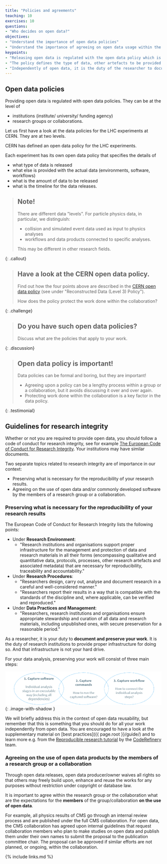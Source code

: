 ```yaml
---
title: "Policies and agreements"
teaching: 10
exercises: 10
questions:
- "Who decides on open data?"
objectives:
- "Understand the importance of open data policies"
- "Understand the importance of agreeing on open data usage within the group/collaboration"
keypoints:
- "Releasing open data is regulated with the open data policy which is a written document agreed upon by all stakeholders."
- "The policy defines the type of data, other artefacts to be provided with the actual data, the amount of data, and the timeline for the data releases."
- "Independently of open data, it is the duty of the researcher to document and preserve the research work."
---
```


## Open data policies

Providing open data is regulated with open data policies. They can be at the level of

- institutions (institute/ university/ funding agency)
- research groups or collaborations.

Let us first have a look at the data policies for the LHC experiments at CERN. They are at two levels.

CERN has defined an open data policy for the LHC experiments.

Each experiment has its own open data policy that specifies the details of

- what type of data is released
- what else is provided with the actual data (environments, software, workflows)
- what is the amount of data to be released
- what is the timeline for the data releases.

> ## Note!
>
> There are different data "levels". For particle physics data, in particular, we distinguish:
>
> - collision and simulated event data used as input to physics analyses
> - workflows and data products connected to specific analyses.
>
> This may be different in other research fields.
>
{: .callout}

> ## Have a look at the CERN open data policy.
>
> Find out how the four points above are described in the [CERN open data policy](http://cds.cern.ch/record/2745133/files/CERN-OPEN-2020-013.pdf?version=1) (see under "Reconstructed Data (Level 3) Policy").
>
> How does the policy protect the work done within the collaboration?
>
{: .challenge}

> ## Do you have such open data policies?
>
> Discuss what are the policies that apply to your work.
>
{: .discussion}

> ## Open data policy is important!
>
> Data policies can be formal and boring, but they are important! 
>
> - Agreeing upon a policy can be a lengthy process within a group or a collaboration, but it avoids discussing it over and over again.
> - Protecting work done within the collaboration is a key factor in the data policy.
>
{: .testimonial}


## Guidelines for research integrity

Whether or not you are required to provide open data, you should follow a code of conduct for research integrity, see for example [The European Code of Conduct for
Research Integrity](http://www.allea.org/wp-content/uploads/2017/03/ALLEA-European-Code-of-Conduct-for-Research-Integrity-2017-1.pdf). Your institutions may have similar documents.

Two separate topics related to research integrity are of importance in our context:

- Preserving what is necessary for the reproducibility of your research results.
- Agreeing on the use of open data and/or commonly developed software by the members of a research group or a collaboration.

### Preserving what is necessary for the reproducibility of your research results

The European Code of Conduct for Research Integrity lists the following points:

- Under **Research Environment**: 
  - "Research institutions and organisations support proper infrastructure for the management and protection of data and research materials in all their forms (encompassing qualitative and quantitative data, protocols, processes, other research artefacts and associated metadata) that are necessary for reproducibility, traceability and accountability."
- Under **Research Procedures**:
  - "Researchers design, carry out, analyse and document research in a careful and well-considered manner."
  - "Researchers report their results in a way that is compatible with the standards of the discipline and, where applicable, can be verified and reproduced."
- Under **Data Practices and Management**:
  - "Researchers, research institutions and organisations ensure appropriate stewardship and curation of all data and research materials, including unpublished ones, with secure preservation for a reasonable period."

As a researcher, it is your duty to **document and preserve your work**. It is the duty of research institutions to provide proper infrastructure for doing so. And that infrastructure is not your hard drive. 

For your data analysis, preserving your work will consist of three main steps:

![3 steps of analysis preservation: 1. capture software, 2. capture commands, 3. capture workflows](../fig/analysis-preservation.png){: .image-with-shadow }

We will briefly address this in the context of open data reusability, but remember that this is something that you should do for all your work independently from open data. You are encouraged to have a look at the supplementary material on [best practices]({{ page.root }}/guide/) and to learn more e.g. from the [Reproducible research tutorial](https://coderefinery.github.io/reproducible-research/) by the [CodeRefinery](https://coderefinery.org/) team.

### Agreeing on the use of open data products by the members of a research group or a collaboration

Through open data releases, open data producer/owner waives all rights so that others may freely build upon, enhance and reuse the works for any purposes without restriction under copyright or database law.

It is important to agree within the research group or the collaboration what are the expectations for the **members** of the group/collaboration **on the use of open data**. 

For example, all physics results of CMS go through an internal review process and are published under the full CMS collaboration. For open data, the CMS collaboration has agreed upon internal guidelines that request collaboration members who plan to make studies on open data and publish them under their own names to submit the proposal to the publication committee chair. The proposal can be approved if similar efforts are not planned, or ongoing, within the collaboration.

{% include links.md %}

